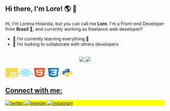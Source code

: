 ## Hi there, I'm Lore! 🌎 👋

 Hi, I'm Lorena Holanda, but you can call me **Lore**. 
 I'm a Front-end Developer from **Brazil** 💚,
 and currently working as freelance web developer!!

- 🌱 I’m currently learning everything 🤣
- 👯 I’m looking to collaborate with others developers
<br>
<div align="center">
  <a href="https://github.com/lrnholanda">
  <img height="180em" src="https://github-readme-stats.vercel.app/api?username=lrnholanda&show_icons=true&theme=dracula&include_all_commits=true&count_private=true"/>
  <img height="180em" src="https://github-readme-stats.vercel.app/api/top-langs/?username=lrnholanda&layout=compact&langs_count=7&theme=dracula"/>
</div>
<div style="display: inline_block"><br>
  <img align="center" alt="Lore-Js" height="30" width="40" src="https://raw.githubusercontent.com/devicons/devicon/master/icons/javascript/javascript-plain.svg">
  <img align="center" alt="Lore-React" height="30" width="40" src="https://raw.githubusercontent.com/devicons/devicon/master/icons/react/react-original.svg">
  <img align="center" alt="Lore-HTML" height="30" width="40" src="https://raw.githubusercontent.com/devicons/devicon/master/icons/html5/html5-original.svg">
  <img align="center" alt="Lore-CSS" height="30" width="40" src="https://raw.githubusercontent.com/devicons/devicon/master/icons/css3/css3-original.svg">
  <img align="center" alt="Lore-Python" height="30" width="40" src="https://raw.githubusercontent.com/devicons/devicon/master/icons/python/python-original.svg">
</div>
 
## Connect with me:

 <div>
<p align="left" style="background:yellow">
<a href="https://twitter.com/lrnhola" target="_blank">
  <img align="center" src="https://img.shields.io/badge/-lrnholo-05122A?style=flat&logo=twitter" alt="twitter"/>  
</a>
<a href="https://www.linkedin.com/in/lorena-holanda-93133a211/" target="_blank">
  <img align="center" src="https://img.shields.io/badge/-lorenaholanda-05122A?style=flat&logo=linkedin" alt="linkedin"/>
</a>
<a href="https://www.instagram.com/lorejsen/" target="_blank">
 <img align="center" src="https://img.shields.io/badge/-lorejsen-05122A?style=flat&logo=instagram" alt="instagram"/>
</a>
</p>
</div>   
